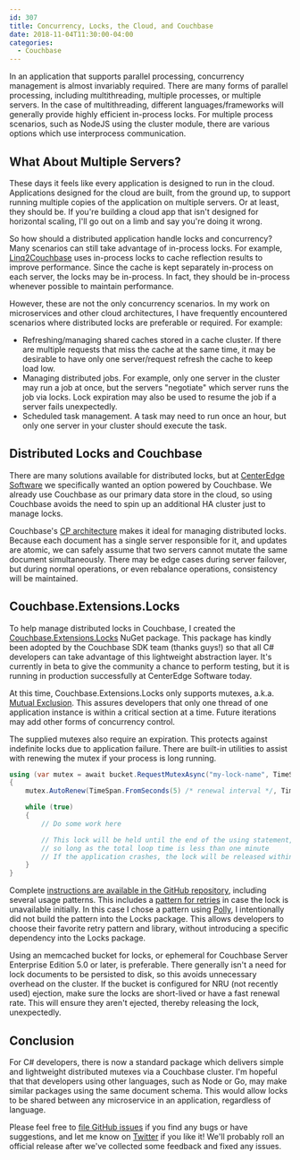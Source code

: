 ```yaml
---
id: 307
title: Concurrency, Locks, the Cloud, and Couchbase
date: 2018-11-04T11:30:00-04:00
categories:
  - Couchbase
---
```

In an application that supports parallel processing, concurrency management is almost invariably required. There are many forms of parallel processing, including multithreading, multiple processes, or multiple servers. In the case of multithreading, different languages/frameworks will generally provide highly efficient in-process locks. For multiple process scenarios, such as NodeJS using the cluster module, there are various options which use interprocess communication.

## What About Multiple Servers?

These days it feels like every application is designed to run in the cloud. Applications designed for the cloud are built, from the ground up, to support running multiple copies of the application on multiple servers. Or at least, they should be. If you're building a cloud app that isn't designed for horizontal scaling, I'll go out on a limb and say you're doing it wrong.

So how should a distributed application handle locks and concurrency? Many scenarios can still take advantage of in-process locks. For example, [Linq2Couchbase](https://github.com/couchbaselabs/Linq2Couchbase) uses in-process locks to cache reflection results to improve performance. Since the cache is kept separately in-process on each server, the locks may be in-process. In fact, they should be in-process whenever possible to maintain performance.

However, these are not the only concurrency scenarios. In my work on microservices and other cloud architectures, I have frequently encountered scenarios where distributed locks are preferable or required. For example:

* Refreshing/managing shared caches stored in a cache cluster. If there are multiple requests that miss the cache at the same time, it may be desirable to have only one server/request refresh the cache to keep load low.
* Managing distributed jobs. For example, only one server in the cluster may run a job at once, but the servers "negotiate" which server runs the job via locks. Lock expiration may also be used to resume the job if a server fails unexpectedly.
* Scheduled task management. A task may need to run once an hour, but only one server in your cluster should execute the task.

## Distributed Locks and Couchbase

There are many solutions available for distributed locks, but at [CenterEdge Software](https://centeredgesoftware.com/) we specifically wanted an option powered by Couchbase. We already use Couchbase as our primary data store in the cloud, so using Couchbase avoids the need to spin up an additional HA cluster just to manage locks.

Couchbase's [CP architecture](https://en.wikipedia.org/wiki/Couchbase_Server#Architecture) makes it ideal for managing distributed locks. Because each document has a single server responsible for it, and updates are atomic, we can safely assume that two servers cannot mutate the same document simultaneously. There may be edge cases during server failover, but during normal operations, or even rebalance operations, consistency will be maintained.

## Couchbase.Extensions.Locks

To help manage distributed locks in Couchbase, I created the [Couchbase.Extensions.Locks](https://www.nuget.org/packages/Couchbase.Extensions.Locks/1.0.0-beta) NuGet package. This package has kindly been adopted by the Couchbase SDK team (thanks guys!) so that all C# developers can take advantage of this lightweight abstraction layer. It's currently in beta to give the community a chance to perform testing, but it is running in production successfully at CenterEdge Software today.

At this time, Couchbase.Extensions.Locks only supports mutexes, a.k.a. [Mutual Exclusion](https://en.wikipedia.org/wiki/Mutual_exclusion). This assures developers that only one thread of one application instance is within a critical section at a time. Future iterations may add other forms of concurrency control.

The supplied mutexes also require an expiration. This protects against indefinite locks due to application failure. There are built-in utilities to assist with renewing the mutex if your process is long running.

```cs
using (var mutex = await bucket.RequestMutexAsync("my-lock-name", TimeSpan.FromSeconds(10) /* expiration */))
{
    mutex.AutoRenew(TimeSpan.FromSeconds(5) /* renewal interval */, TimeSpan.FromMinutes(1) /* maximum lifetime */);

    while (true)
    {
        // Do some work here

        // This lock will be held until the end of the using statement,
        // so long as the total loop time is less than one minute
        // If the application crashes, the lock will be released within 10 seconds.
    }
}
```

Complete [instructions are available in the GitHub repository](https://github.com/couchbaselabs/Couchbase.Extensions/blob/master/docs/locks.md), including several usage patterns. This includes a [pattern for retries](https://github.com/couchbaselabs/Couchbase.Extensions/blob/master/docs/locks.md#retrying-locks) in case the lock is unavailable initially. In this case I chose a pattern using [Polly](https://github.com/App-vNext/Polly), I intentionally did not build the pattern into the Locks package. This allows developers to choose their favorite retry pattern and library, without introducing a specific dependency into the Locks package.

Using an memcached bucket for locks, or ephemeral for Couchbase Server Enterprise Edition 5.0 or later, is preferable. There generally isn't a need for lock documents to be persisted to disk, so this avoids unnecessary overhead on the cluster. If the bucket is configured for NRU (not recently used) ejection, make sure the locks are short-lived or have a fast renewal rate. This will ensure they aren't ejected, thereby releasing the lock, unexpectedly.

## Conclusion

For C# developers, there is now a standard package which delivers simple and lightweight distributed mutexes via a Couchbase cluster. I'm hopeful that that developers using other languages, such as Node or Go, may make similar packages using the same document schema. This would allow locks to be shared between any microservice in an application, regardless of language.

Please feel free to [file GitHub issues](https://github.com/couchbaselabs/Couchbase.Extensions/issues) if you find any bugs or have suggestions, and let me know on [Twitter](https://twitter.com/btburnett3) if you like it! We'll probably roll an official release after we've collected some feedback and fixed any issues.
